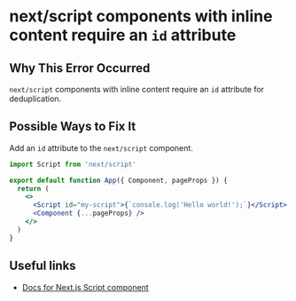 # next/script components with inline content require an `id` attribute

## Why This Error Occurred

`next/script` components with inline content require an `id` attribute for deduplication.

## Possible Ways to Fix It

Add an `id` attribute to the `next/script` component.

```jsx
import Script from 'next/script'

export default function App({ Component, pageProps }) {
  return (
    <>
      <Script id="my-script">{`console.log('Hello world!');`}</Script>
      <Component {...pageProps} />
    </>
  )
}
```

## Useful links

- [Docs for Next.js Script component](https://nextjs.org/docs/basic-features/script)
